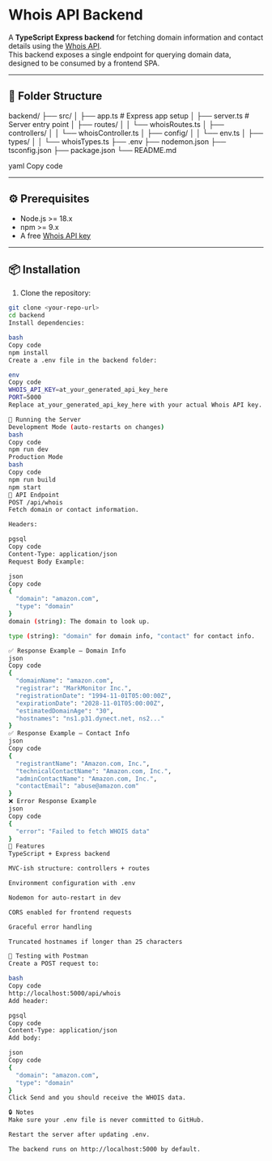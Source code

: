 # Whois API Backend

A **TypeScript Express backend** for fetching domain information and contact details using the [Whois API](https://whoisxmlapi.com/).  
This backend exposes a single endpoint for querying domain data, designed to be consumed by a frontend SPA.

---

## 📂 Folder Structure

backend/
├── src/
│ ├── app.ts # Express app setup
│ ├── server.ts # Server entry point
│ ├── routes/
│ │ └── whoisRoutes.ts
│ ├── controllers/
│ │ └── whoisController.ts
│ ├── config/
│ │ └── env.ts
│ ├── types/
│ │ └── whoisTypes.ts
├── .env
├── nodemon.json
├── tsconfig.json
├── package.json
└── README.md

yaml
Copy code

---

## ⚙️ Prerequisites

- Node.js >= 18.x
- npm >= 9.x
- A free [Whois API key](https://whoisxmlapi.com/)

---

## 📦 Installation

1. Clone the repository:

```bash
git clone <your-repo-url>
cd backend
Install dependencies:

bash
Copy code
npm install
Create a .env file in the backend folder:

env
Copy code
WHOIS_API_KEY=at_your_generated_api_key_here
PORT=5000
Replace at_your_generated_api_key_here with your actual Whois API key.

🚀 Running the Server
Development Mode (auto-restarts on changes)
bash
Copy code
npm run dev
Production Mode
bash
Copy code
npm run build
npm start
📝 API Endpoint
POST /api/whois
Fetch domain or contact information.

Headers:

pgsql
Copy code
Content-Type: application/json
Request Body Example:

json
Copy code
{
  "domain": "amazon.com",
  "type": "domain"
}
domain (string): The domain to look up.

type (string): "domain" for domain info, "contact" for contact info.

✅ Response Example – Domain Info
json
Copy code
{
  "domainName": "amazon.com",
  "registrar": "MarkMonitor Inc.",
  "registrationDate": "1994-11-01T05:00:00Z",
  "expirationDate": "2028-11-01T05:00:00Z",
  "estimatedDomainAge": "30",
  "hostnames": "ns1.p31.dynect.net, ns2..."
}
✅ Response Example – Contact Info
json
Copy code
{
  "registrantName": "Amazon.com, Inc.",
  "technicalContactName": "Amazon.com, Inc.",
  "adminContactName": "Amazon.com, Inc.",
  "contactEmail": "abuse@amazon.com"
}
❌ Error Response Example
json
Copy code
{
  "error": "Failed to fetch WHOIS data"
}
🧰 Features
TypeScript + Express backend

MVC-ish structure: controllers + routes

Environment configuration with .env

Nodemon for auto-restart in dev

CORS enabled for frontend requests

Graceful error handling

Truncated hostnames if longer than 25 characters

📡 Testing with Postman
Create a POST request to:

bash
Copy code
http://localhost:5000/api/whois
Add header:

pgsql
Copy code
Content-Type: application/json
Add body:

json
Copy code
{
  "domain": "amazon.com",
  "type": "domain"
}
Click Send and you should receive the WHOIS data.

🔒 Notes
Make sure your .env file is never committed to GitHub.

Restart the server after updating .env.

The backend runs on http://localhost:5000 by default.
```
